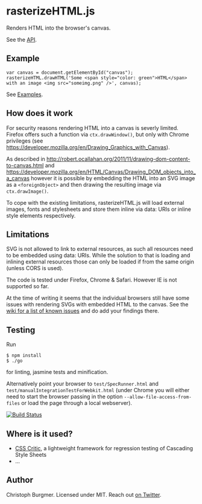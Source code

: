 rasterizeHTML.js
================

Renders HTML into the browser's canvas.

See the [API](https://github.com/cburgmer/rasterizeHTML.js/wiki/API).

Example
-------

    var canvas = document.getElementById("canvas");
    rasterizeHTML.drawHTML('Some <span style="color: green">HTML</span> with an image <img src="someimg.png" />', canvas);

See [Examples](https://github.com/cburgmer/rasterizeHTML.js/wiki/Examples).

How does it work
----------------

For security reasons rendering HTML into a canvas is severly limited. Firefox offers such a function via `ctx.drawWindow()`, but only with Chrome privileges (see https://developer.mozilla.org/en/Drawing_Graphics_with_Canvas).

As described in http://robert.ocallahan.org/2011/11/drawing-dom-content-to-canvas.html and https://developer.mozilla.org/en/HTML/Canvas/Drawing_DOM_objects_into_a_canvas however it is possible by embedding the HTML into an SVG image as a `<foreignObject>` and then drawing the resulting image via `ctx.drawImage()`.

To cope with the existing limitations, rasterizeHTML.js will load external images, fonts and stylesheets and store them inline via data: URIs or inline style elements respectively.

Limitations
-----------

SVG is not allowed to link to external resources, as such all resources need to be embedded using data: URIs. While the solution to that is loading and inlining external resources those can only be loaded if from the same origin (unless CORS is used).

The code is tested under Firefox, Chrome & Safari. However IE is not supported so far.

At the time of writing it seems that the individual browsers still have some issues with rendering SVGs with embedded HTML to the canvas. See the [wiki for a list of known issues](https://github.com/cburgmer/rasterizeHTML.js/wiki/Browser-issues) and do add your findings there.

Testing
-------

Run

    $ npm install
    $ ./go

for linting, jasmine tests and minification.

Alternatively point your browser to `test/SpecRunner.html` and `test/manualIntegrationTestForWebkit.html` (under Chrome you will either need to start the browser passing in the option `--allow-file-access-from-files` or load the page through a local webserver).

[![Build Status](https://secure.travis-ci.org/cburgmer/rasterizeHTML.js.png?branch=master)](http://travis-ci.org/cburgmer/rasterizeHTML.js)

Where is it used?
-----------------

* [CSS Critic](https://github.com/cburgmer/csscritic), a lightweight framework for regression testing of Cascading Style Sheets
* ...

Author
------
Christoph Burgmer. Licensed under MIT. Reach out [on Twitter](https://twitter.com/cburgmer).
